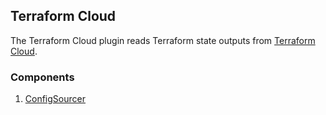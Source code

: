 ## Terraform Cloud

The Terraform Cloud plugin reads Terraform state outputs from [Terraform Cloud](https://cloud.hashicorp.com/products/terraform).

### Components

1. [ConfigSourcer](/waypoint/integrations/hashicorp/terraform-cloud/latest/components/config-sourcer)
